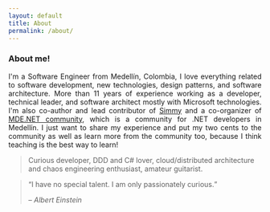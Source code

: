 ```yaml
---
layout: default
title: About
permalink: /about/
---
```


### About me!

<p style="text-align: justify;">
I'm a Software Engineer from Medellín, Colombia, I love everything related to software development, new technologies, design patterns, and software architecture. More than 11 years of experience working as a developer, technical leader, and software architect mostly with Microsoft technologies. I'm also co-author and lead contributor of <a href="https://github.com/Polly-Contrib/Simmy" target="_blank">Simmy</a> and a co-organizer of <a href="http://mdedotnet.co" target="_blank">MDE.NET community</a>, which is a community for .NET developers in Medellín. I just want to share my experience and put my two cents to the community as well as learn more from the community too, because I think teaching is the best way to learn!
</p>

>Curious developer, DDD and C# lover, cloud/distributed architecture and chaos engineering enthusiast, amateur guitarist.

<blockquote>
	<q>I have no special talent. I am only passionately curious.</q>
	<p>– <cite>Albert Einstein</cite></p>
</blockquote>
